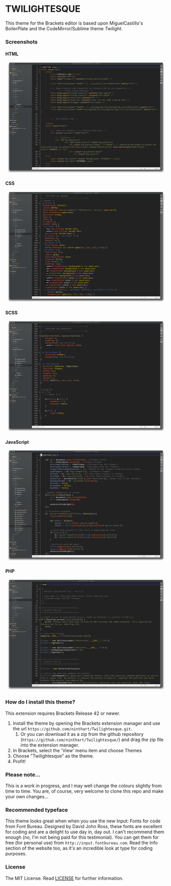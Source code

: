 TWILIGHTESQUE
=============

This theme for the Brackets editor is based upon MiguelCastillo's BoilerPlate and the CodeMirror/Sublime theme *Twilight*.

### Screenshots ###

#### HTML
![HTML](screenshots/html.png)

#### CSS
![HTML](screenshots/css.png)

#### SCSS
![HTML](screenshots/scss.png)

#### JavaScript
![HTML](screenshots/js.png)

#### PHP
![HTML](screenshots/php.png)

### How do I install this theme? ###

This extension requires Brackets Release 42 or newer.

1. Install the theme by opening the Brackets extension manager and use the url `https://github.com/ninthart/Twilightesque.git`.
    1. Or you can download it as a zip from the github repository (`https://github.com/ninthart/Twilightesque/`) and drag the zip file into the extension manager.
1. In Brackets, select the 'View' menu item and choose Themes
1. Choose "Twilightesque" as the theme.
1. Profit!

### Please note… ###

This is a work in progress, and I may well change the colours slightly from time to time. You are, of course, very welcome to clone this repo and make your own changes…

### Recommended typeface ###

This theme looks great when when you use the new Input: Fonts for code from Font Bureau. Designed by David John Ross, these fonts are excellent for coding and are a delight to use day in, day out. I can't recommend them enough (no, I'm not being paid for this testimonial). You can get them for free (for personal use) from `http://input.fontbureau.com`. Read the Info section of the website too, as it's an incredible look at type for coding purposes.

### License ###

The MIT License. Read [LICENSE](LICENSE) for further information.
